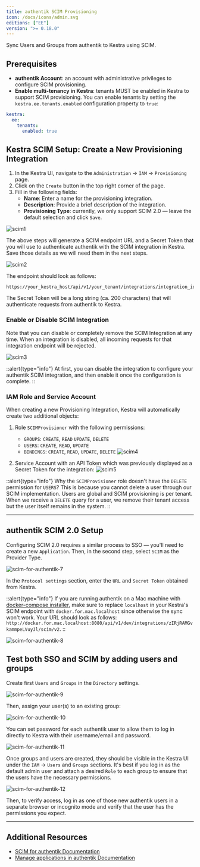 ```yaml
---
title: authentik SCIM Provisioning
icon: /docs/icons/admin.svg
editions: ["EE"]
version: ">= 0.18.0"
---
```


Sync Users and Groups from authentik to Kestra using SCIM.

## Prerequisites

- **authentik Account**: an account with administrative privileges to configure SCIM provisioning.
- **Enable multi-tenancy in Kestra**: tenants MUST be enabled in Kestra to support SCIM provisioning. You can enable tenants by setting the `kestra.ee.tenants.enabled` configuration property to `true`:

```yaml
kestra:
  ee:
    tenants:
      enabled: true
```

## Kestra SCIM Setup: Create a New Provisioning Integration

1. In the Kestra UI, navigate to the `Administration` → `IAM` → `Provisioning` page.
2. Click on the `Create` button in the top right corner of the page.
3. Fill in the following fields:
   - **Name**: Enter a name for the provisioning integration.
   - **Description**: Provide a brief description of the integration.
   - **Provisioning Type**: currently, we only support SCIM 2.0 — leave the default selection and click `Save`.

![scim1](/docs/enterprise/scim/authentik/scim_authentik.png)

The above steps will generate a SCIM endpoint URL and a Secret Token that you will use to authenticate authentik with the SCIM integration in Kestra. Save those details as we will need them in the next steps.

![scim2](/docs/enterprise/scim/authentik/scim_authentik2.png)

The endpoint should look as follows:

```
https://your_kestra_host/api/v1/your_tenant/integrations/integration_id/scim/v2
```

The Secret Token will be a long string (ca. 200 characters) that will authenticate requests from authentik to Kestra.

### Enable or Disable SCIM Integration

Note that you can disable or completely remove the SCIM Integration at any time. When an integration is disabled, all incoming requests for that integration endpoint will be rejected.

![scim3](/docs/enterprise/scim3.png)


::alert{type="info"}
At first, you can disable the integration to configure your authentik SCIM integration, and then enable it once the configuration is complete.
::

### IAM Role and Service Account

When creating a new Provisioning Integration, Kestra will automatically create two additional objects:

1. Role `SCIMProvisioner` with the following permissions:
   - `GROUPS`: `CREATE`, `READ` `UPDATE`, `DELETE`
   - `USERS`: `CREATE`, `READ`, `UPDATE`
   - `BINDINGS`: `CREATE`, `READ`, `UPDATE`, `DELETE`
  ![scim4](/docs/enterprise/scim4.png)

2. Service Account with an API Token which was previously displayed as a Secret Token for the integration:
  ![scim5](/docs/enterprise/scim5.png)

::alert{type="info"}
Why the `SCIMProvisioner` role doesn't have the `DELETE` permission for `USERS`? This is because you cannot delete a user through our SCIM implementation. Users are global and SCIM provisioning is per tenant. When we receive a `DELETE` query for a user, we remove their tenant access but the user itself remains in the system.
::

---

## authentik SCIM 2.0 Setup

Configuring SCIM 2.0 requires a similar process to SSO — you'll need to create a new `Application`. Then, in the second step, select `SCIM` as the Provider Type.

![scim-for-authentik-7](/docs/enterprise/scim/authentik/authentik7.png)

In the `Protocol settings` section, enter the `URL` and `Secret Token` obtained from Kestra.

::alert{type="info"}
If you are running authentik on a Mac machine with [docker-compose installer](https://docs.goauthentik.io/docs/installation/docker-compose), make sure to replace `localhost` in your Kestra's SCIM endpoint with `docker.for.mac.localhost` since otherwise the sync won't work. Your URL should look as follows: `http://docker.for.mac.localhost:8080/api/v1/dev/integrations/zIRjRAMGvkammpeLVuyJl/scim/v2`.
::

![scim-for-authentik-8](/docs/enterprise/scim/authentik/authentik8.png)


## Test both SSO and SCIM by adding users and groups

Create first `Users` and `Groups` in the `Directory` settings.

![scim-for-authentik-9](/docs/enterprise/scim/authentik/authentik9.png)

Then, assign your user(s) to an existing group:

![scim-for-authentik-10](/docs/enterprise/scim/authentik/authentik10.png)

You can set password for each authentik user to allow them to log in directly to Kestra with their username/email and password.

![scim-for-authentik-11](/docs/enterprise/scim/authentik/authentik11.png)

Once groups and users are created, they should be visible in the Kestra UI under the `IAM` → `Users` and `Groups` sections. It's best if you log in as the default admin user and attach a desired `Role` to each group to ensure that the users have the necessary permissions.

![scim-for-authentik-12](/docs/enterprise/scim/authentik/authentik12.png)

Then, to verify access, log in as one of those new authentik users in a separate browser or incognito mode and verify that the user has the permissions you expect.

---

## Additional Resources

- [SCIM for authentik Documentation](https://docs.goauthentik.io/docs/providers/scim/)
- [Manage applications in authentik Documentation](https://docs.goauthentik.io/docs/applications/manage_apps)
